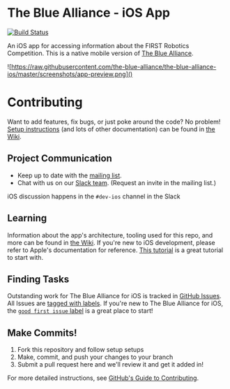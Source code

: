 The Blue Alliance - iOS App
===
[![Build Status](https://travis-ci.org/the-blue-alliance/the-blue-alliance-ios.svg?branch=master)](https://travis-ci.org/the-blue-alliance/the-blue-alliance-ios)

An iOS app for accessing information about the FIRST Robotics Competition. This is a native mobile version of [The Blue Alliance](http://www.thebluealliance.com).

![https://raw.githubusercontent.com/the-blue-alliance/the-blue-alliance-ios/master/screenshots/app-preview.png]()

Contributing
===
Want to add features, fix bugs, or just poke around the code? No problem! [Setup instructions](https://github.com/the-blue-alliance/the-blue-alliance-ios/wiki/Setup) (and lots of other documentation) can be found in [the Wiki](https://github.com/the-blue-alliance/the-blue-alliance-ios/wiki).

Project Communication
---
 - Keep up to date with the [mailing list](https://groups.google.com/forum/#!forum/thebluealliance-developers).
 - Chat with us on our [Slack team](https://the-blue-alliance.slack.com/). (Request an invite in the mailing list.)

iOS discussion happens in the `#dev-ios` channel in the Slack

Learning
---
Information about the app's architecture, tooling used for this repo, and more can be found in [the Wiki](https://github.com/the-blue-alliance/the-blue-alliance-ios/wiki). If you're new to iOS development, please refer to Apple's documentation for reference. [This tutorial](https://developer.apple.com/library/archive/referencelibrary/GettingStarted/DevelopiOSAppsSwift/index.html) is a great tutorial to start with.

Finding Tasks
---
Outstanding work for The Blue Alliance for iOS is tracked in [GitHub Issues](https://github.com/the-blue-alliance/the-blue-alliance-ios/issues). All Issues are [tagged with labels](https://github.com/the-blue-alliance/the-blue-alliance-ios/labels). If you're new to The Blue Alliance for iOS, the [`good first issue` label](https://github.com/the-blue-alliance/the-blue-alliance-ios/issues?q=is%3Aopen+is%3Aissue+label%3A%22good+first+issue%22) is a great place to start!

Make Commits!
---
1. Fork this repository and follow setup setups
2. Make, commit, and push your changes to your branch
3. Submit a pull request here and we'll review it and get it added in!

For more detailed instructions, see [GitHub's Guide to Contributing](https://guides.github.com/activities/contributing-to-open-source/).
